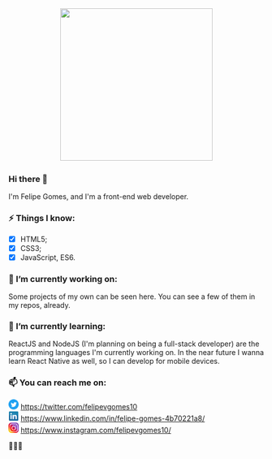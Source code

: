 <div style="text-align:center"><img src="https://media.giphy.com/media/h408T6Y5GfmXBKW62l/giphy.gif" height="300px" width="300px" /></div>

### Hi there 👋
I'm Felipe Gomes, and I'm a front-end web developer.

### ⚡ Things I know:
- [x] HTML5;
- [x] CSS3;
- [x] JavaScript, ES6.

### 🔭 I’m currently working on: 
Some projects of my own can be seen here. You can see a few of them in my repos, already.

### 🌱 I’m currently learning:
ReactJS and NodeJS (I'm planning on being a full-stack developer) are the programming languages I'm currently working on. In the near future I wanna learn React Native as well, so I can develop for mobile devices.

### 📫 You can reach me on:
<img src="img/twitter.png" height="20px" width="20px"> https://twitter.com/felipevgomes10 <br>
<img src="img/linkedin.png" height="20px" width="20px"> https://www.linkedin.com/in/felipe-gomes-4b70221a8/ <br>
<img src="img/instagram.png" height="20px" width="20px"> https://www.instagram.com/felipevgomes10/ <br>

👋👋👋
